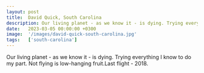 ```yaml
---
layout: post
title:  David Quick, South Carolina
description: Our living planet - as we know it - is dying. Trying everything I know to do my part. Not flying is low-hanging fruit.Last flight - 2018....
date:   2023-03-05 00:00:00 +0300
image:  '/images/david-quick-south-carolina.jpg'
tags:   ['south-carolina']
---
```

Our living planet - as we know it - is dying. Trying everything I know to do my part. Not flying is low-hanging fruit.Last flight - 2018.

